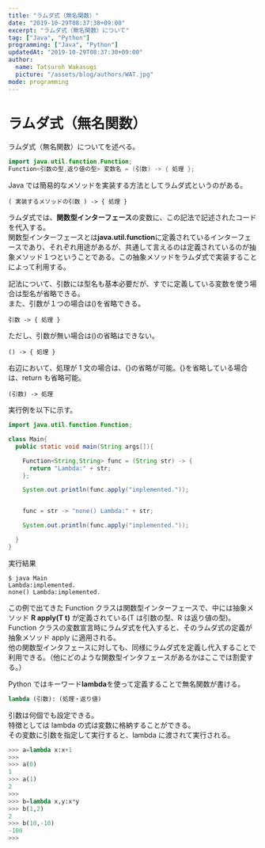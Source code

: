 ```yaml
---
title: "ラムダ式（無名関数）"
date: "2019-10-29T08:37:30+09:00"
excerpt: "ラムダ式（無名関数）について"
tag: ["Java", "Python"]
programming: ["Java", "Python"]
updatedAt: "2019-10-29T08:37:30+09:00"
author:
  name: Tatsuroh Wakasugi
  picture: "/assets/blog/authors/WAT.jpg"
mode: programming
---
```


# ラムダ式（無名関数）

ラムダ式（無名関数）についてを述べる。

<div class="note_content_by_programming_language" id="note_content_Java">

```java
import java.util.function.Function;
Function<引数の型,返り値の型> 変数名 = (引数) -> { 処理 };
```

Java では簡易的なメソッドを実装する方法としてラムダ式というのがある。

`( 実装するメソッドの引数 ) -> { 処理 }`

ラムダ式では、**関数型インターフェース**の変数に、この記法で記述されたコードを代入する。  
関数型インターフェースとは**java.util.function**に定義されているインターフェースであり、それぞれ用途があるが、共通して言えるのは定義されているのが抽象メソッド１つということである。この抽象メソッドをラムダ式で実装することによって利用する。

記法について、引数には型名も基本必要だが、すでに定義している変数を使う場合は型名が省略できる。  
また、引数が１つの場合は()を省略できる。

`引数 -> { 処理 }`

ただし、引数が無い場合は()の省略はできない。

`() -> { 処理 }`

右辺において、処理が 1 文の場合は、{}の省略が可能。{}を省略している場合は、return も省略可能。

`(引数) -> 処理`

実行例を以下に示す。

```java
import java.util.function.Function;

class Main{
  public static void main(String args[]){

    Function<String,String> func = (String str) -> {
      return "Lambda:" + str;
    };

    System.out.println(func.apply("implemented."));


    func = str -> "none() Lambda:" + str;

    System.out.println(func.apply("implemented."));

  }
}
```

実行結果

```
$ java Main
Lambda:implemented.
none() Lambda:implemented.
```

この例で出てきた Function クラスは関数型インターフェースで、中には抽象メソッド **R apply(T t)** が定義されている(T は引数の型、R は返り値の型)。Function クラスの変数宣言時にラムダ式を代入すると、そのラムダ式の定義が抽象メソッド apply に適用される。  
他の関数型インタフェースに対しても、同様にラムダ式を定義し代入することで利用できる。（他にどのような関数型インタフェースがあるかはここでは割愛する。）

</div>
<div class="note_content_by_programming_language" id="note_content_Python">

Python ではキーワード**lambda**を使って定義することで無名関数が書ける。

```python
lambda (引数): (処理・返り値)
```

引数は何個でも設定できる。  
特徴としては lambda の式は変数に格納することができる。  
その変数に引数を指定して実行すると、lambda に渡されて実行される。

```python
>>> a=lambda x:x+1
>>>
>>> a(0)
1
>>> a(1)
2
>>>
>>> b=lambda x,y:x*y
>>> b(1,2)
2
>>> b(10,-10)
-100
>>>
```

</div>
